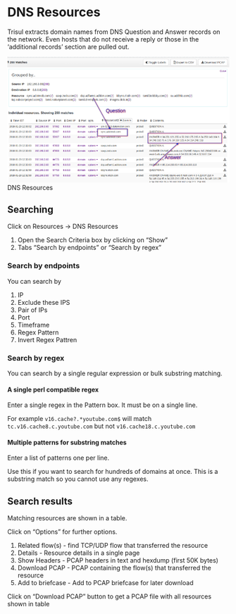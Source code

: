# DNS Resources

Trisul extracts domain names from DNS Question and Answer records on the
network. Even hosts that do not receive a reply or those in the
‘additional records’ section are pulled out.

<div class="image-with-caption">

![](images/dns_resources.png)  
DNS Resources

</div>

## Searching

<div class="info hand-o-right autohint">

Click on Resources -\> DNS Resources

</div>

1.  Open the Search Criteria box by clicking on “Show”
2.  Tabs “Search by endpoints” or “Search by regex”

### Search by endpoints

You can search by

1.  IP
2.  Exclude these IPS
3.  Pair of IPs
4.  Port
5.  Timeframe
6.  Regex Pattern
7.  Invert Regex Pattren

### Search by regex

You can search by a single regular expression or bulk substring
matching.

#### A single perl compatible regex

Enter a single regex in the Pattern box. It must be on a single line.

For example `v16.cache?.*youtube.com$` will match
`tc.v16.cache8.c.youtube.com` but not `v16.cache18.c.youtube.com`

#### Multiple patterns for substring matches

Enter a list of patterns one per line.

Use this if you want to search for hundreds of domains at once. This is
a substring match so you cannot use any regexes.

## Search results

Matching resources are shown in a table.

Click on “Options” for further options.

1.  Related flow(s) - find TCP/UDP flow that transferred the resource
2.  Details - Resource details in a single page
3.  Show Headers - PCAP headers in text and hexdump (first 50K bytes)
4.  Download PCAP - PCAP containing the flow(s) that transferred the
    resource
5.  Add to briefcase - Add to PCAP briefcase for later download

<div class="info hand-o-right autohint">

Click on “Download PCAP” button to get a PCAP file with all resources
shown in table

</div>
